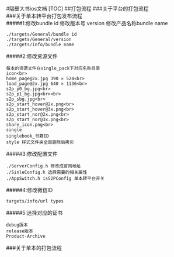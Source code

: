 #隔壁大书ios文档
[TOC]
##打包流程
###关于平台的打包流程</br>
###关于单本转平台打包发布流程</br>
#####1:修改bundle id 修改版本号 version 修改产品名称bundle name
```
./targets/General/bundle id 
./targets/General/version
./targets/info/bundle name
```
#####2:修改资源文件
```
每本的资源文件在single_pack下对应名称目录
icon<br>
home_page@2x.jpg 390 × 524<br>
load_page@2x.jpg 640 × 1136<br>
s2p_p0_bg.jpg<br>
s2p_p1_bg.jpg<br><br>
s2p_sbg.jpg<br>
s2p_start_hover@2x.png<br>
s2p_start_hover@3x.png<br>
s2p_start_nor@2x.png<br>
s2p_start_nor@3x.png<br>
share_icon.png<br>
single
singlebook_书籍ID
style 样式文件夹全部删除后拷贝
```
#####3:修改配置文件
```
./ServerConfig.h 修改成官网地址
./SinleConfig.h 选择需要的相关属性
./AppSwitch.h isS2PConfig 单本转平台开关
```
#####4:修改微信ID
```
targets/info/url types
```
#####5:选择对应的证书
```
debug版本
release版本
Product-Archive
```
###关于单本的打包流程</br>






